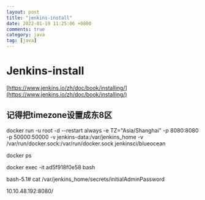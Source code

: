 ```yaml
---
layout: post
title: "jenkins-install"
date: 2022-01-19 11:25:06 +0800
comments: true
category: java
tag: [java]
---
```




#  Jenkins-install

[https://www.jenkins.io/zh/doc/book/installing/](https://www.jenkins.io/zh/doc/book/installing/)

## 记得把timezone设置成东8区
docker run -u root -d  --restart always -e TZ="Asia/Shanghai" -p 8080:8080 -p 50000:50000 -v jenkins-data:/var/jenkins_home -v /var/run/docker.sock:/var/run/docker.sock jenkinsci/blueocean 

docker ps

docker exec -it  ad5f918f0e58 bash

bash-5.1# cat /var/jenkins_home/secrets/initialAdminPassword 


10.10.48.192:8080/